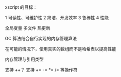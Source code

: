 xscript 的目标：

1 可读性、可维护性
2 简洁、开发效率
3 鲁棒性
4 性能


全局变量
多文件
热更新

GC 算法结合自行实现的内存管理算法

在可能的情况下，使用真实的数组而不是哈希表以提高性能

内存管理与引用类型

支持 ++？
支持 += -= *= /= 等操作符